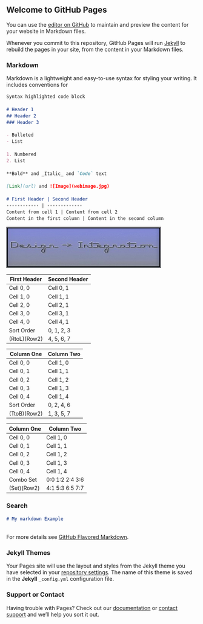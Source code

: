 ## Welcome to GitHub Pages

You can use the [editor on GitHub](https://github.com/princerupertiii/steamcmd/edit/gh-pages/index.md) to maintain and preview the content for your website in Markdown files.

Whenever you commit to this repository, GitHub Pages will run [Jekyll](https://jekyllrb.com/) to rebuild the pages in your site, from the content in your Markdown files.

### Markdown

Markdown is a lightweight and easy-to-use syntax for styling your writing. It includes conventions for

```markdown
Syntax highlighted code block

# Header 1
## Header 2
### Header 3

- Bulleted
- List

1. Numbered
2. List

**Bold** and _Italic_ and `Code` text

[Link](url) and ![Image](webimage.jpg)

# First Header | Second Header
------------ | -------------
Content from cell 1 | Content from cell 2
Content in the first column | Content in the second column
```

![Image](webimage.jpg)

First Header | Second Header
------------ | -------------
Cell    0, 0 | Cell     0, 1
Cell    1, 0 | Cell     1, 1
Cell    2, 0 | Cell     2, 1
Cell    3, 0 | Cell     3, 1
Cell    4, 0 | Cell     4, 1
Sort  Order  |  0, 1, 2, 3
(RtoL)(Row2) |  4, 5, 6, 7

 Column  One | Column  Two
------------ | ------------
Cell    0, 0 | Cell    1, 0
Cell    0, 1 | Cell    1, 1
Cell    0, 2 | Cell    1, 2
Cell    0, 3 | Cell    1, 3
Cell    0, 4 | Cell    1, 4
Sort  Order  |  0, 2, 4, 6
(TtoB)(Row2) |  1, 3, 5, 7

 Column  One | Column  Two
------------ | ------------
Cell    0, 0 | Cell    1, 0
Cell    0, 1 | Cell    1, 1
Cell    0, 2 | Cell    1, 2
Cell    0, 3 | Cell    1, 3
Cell    0, 4 | Cell    1, 4
Combo  Set   | 0:0 1:2 2:4 3:6
(Set)(Row2)  | 4:1 5:3 6:5 7:7

### Search

```markdown
# My markdown Example



```

For more details see [GitHub Flavored Markdown](https://guides.github.com/features/mastering-markdown/).

### Jekyll Themes
Your Pages site will use the layout and styles from the Jekyll theme you have selected in your [repository settings](https://github.com/princerupertiii/steamcmd/settings). The name of this theme is saved in the **Jekyll** `_config.yml` configuration file.

### Support or Contact
Having trouble with Pages? Check out our [documentation](https://help.github.com/categories/github-pages-basics/) or [contact support](https://github.com/contact) and we’ll help you sort it out.

